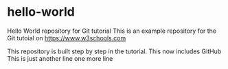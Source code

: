# hello-world
Hello World repository for Git tutorial
This is an example repository for the Git tutoial on https://www.w3schools.com

This repository is built step by step in the tutorial.
This now includes GitHub
This is just another line
one more line
